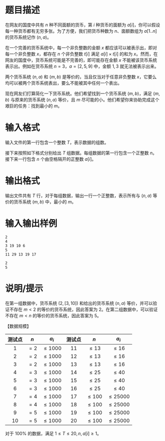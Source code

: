 # 题目描述

在网友的国度中共有 $n$ 种不同面额的货币，第 $i$ 种货币的面额为 $a[i]$，你可以假设每一种货币都有无穷多张。为了方便，我们把货币种数为 $n$、面额数组为 $a[1..n]$ 的货币系统记作 $(n,a)$。

在一个完善的货币系统中，每一个非负整数的金额 $x$ 都应该可以被表示出，即对每一个非负整数 $x$，都存在 $n$ 个非负整数 $t[i]$ 满足 $a[i] \times t[i]$ 的和为 $x$。然而，在网友的国度中，货币系统可能是不完善的，即可能存在金额 $x$ 不能被该货币系统表示出。例如在货币系统 $n=3$，$a=[2,5,9]$ 中，金额 $1,3$ 就无法被表示出来。

两个货币系统 $(n,a)$ 和 $(m,b)$ 是等价的，当且仅当对于任意非负整数 $x$，它要么均可以被两个货币系统表出，要么不能被其中任何一个表出。

现在网友们打算简化一下货币系统。他们希望找到一个货币系统 $(m,b)$，满足 $(m,b)$ 与原来的货币系统 $(n,a)$ 等价，且 $m$ 尽可能的小。他们希望你来协助完成这个艰巨的任务：找到最小的 $m$。

# 输入格式

输入文件的第一行包含一个整数 $T$，表示数据的组数。

接下来按照如下格式分别给出 $T$ 组数据。每组数据的第一行包含一个正整数 $n$。接下来一行包含 $n$ 个由空格隔开的正整数 $a[i]$。

# 输出格式

输出文件共有 $T$ 行，对于每组数据，输出一行一个正整数，表示所有与 $(n,a)$ 等价的货币系统 $(m,b)$ 中，最小的 $m$。

# 输入输出样例

```input1
2
4
3 19 10 6
5
11 29 13 19 17
```

```output1
2
5
```

# 说明/提示

在第一组数据中，货币系统 $(2, [3,10])$ 和给出的货币系统 $(n, a)$ 等价，并可以验证不存在 $m < 2$ 的等价的货币系统，因此答案为 $2$。在第二组数据中，可以验证不存在 $m < n$ 的等价的货币系统，因此答案为 $5$。

【数据规模】

| 测试点 |  $n$  |    $a_i$    | 测试点 |    $n$     |    $a_i$     |
| :----: | :---: | :---------: | :----: | :--------: | :----------: |
|  $1$   | $=2$  | $\leq 1000$ |  $11$  | $\leq 13$  |  $\leq 16$   |
|  $2$   | $=2$  | $\leq 1000$ |  $12$  | $\leq 13$  |  $\leq 16$   |
|  $3$   | $=2$  | $\leq 1000$ |  $13$  | $\leq 13$  |  $\leq 16$   |
|  $4$   | $=3$  | $\leq 1000$ |  $14$  | $\leq 25$  |  $\leq 40$   |
|  $5$   | $=3$  | $\leq 1000$ |  $15$  | $\leq 25$  |  $\leq 40$   |
|  $6$   | $=3$  | $\leq 1000$ |  $16$  | $\leq 25$  |  $\leq 40$   |
|  $7$   | $=4$  | $\leq 1000$ |  $17$  | $\leq 100$ | $\leq 25000$ |
|  $8$   | $=4$  | $\leq 1000$ |  $18$  | $\leq 100$ | $\leq 25000$ |
|  $9$   | $=5$  | $\leq 1000$ |  $19$  | $\leq 100$ | $\leq 25000$ |
|  $10$  | $=5$  | $\leq 1000$ |  $20$  | $\leq 100$ | $\leq 25000$ |

对于 $100 \%$ 的数据，满足 $1 \leq T \leq 20, n,a[i] \geq 1$。
